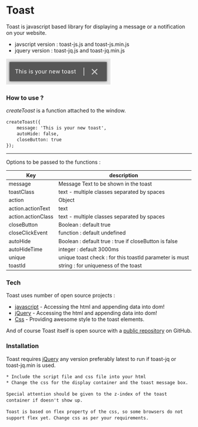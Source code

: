 # Toast

Toast is javascript based library for displaying a message or a notification on your website.
* javscript version : toast-js.js and toast-js.min.js
* jquery version : toast-jq.js and toast-jq.min.js

![Toast](https://github.com/AmanAgarwal041/Toast/blob/master/toast.png)

### How to use ?

*createToast* is a function attached to the window.
```
createToast({ 
    message: 'This is your new toast', 
    autoHide: false, 
    closeButton: true 
});
```
---
Options to be passed to the functions :

| Key 								| description 																						|
| ------------------	| -------------------------------------------------------	|
| message 						|	Message Text to be shown in the toast 									|
| toastClass 					| text - multiple classes separated by spaces 						|
| action 							| Object 																									|
| action.actionText 	| text | html 																						|
| action.actionClass 	| text - multiple classes separated by spaces							|
| closeButton 				| Boolean : default true 																	|
| closeClickEvent 		| function : default undefined 														|
| autoHide 						| Boolean : default true : true if closeButton is false 	|
| autoHideTime 				| integer : default 3000ms 																|
| unique 							| unique toast check : for this toastId parameter is must |
| toastId 						| string : for uniqueness of the toast 										|

### Tech

Toast uses number of open source projects :

* [javascript](https://developer.mozilla.org/en-US/docs/Learn/Getting_started_with_the_web/JavaScript_basics) - Accessing the html and appending data into dom!
* [jQuery](https://jquery.com/) - Accessing the html and appending data into dom!
* [Css](https://developer.mozilla.org/en-US/docs/Web/CSS) - Providing awesome style to the toast elements.

And of course Toast itself is open source with a [public repository](https://github.com/AmanAgarwal041/Toast/) on GitHub.

### Installation

Toast requires [jQuery](https://jquery.com/) any version preferably latest to run if toast-jq or toast-jq.min is used.

```
* Include the script file and css file into your html
* Change the css for the display container and the toast message box.
```
`Special attention should be given to the z-index of the toast container if doesn't show up.`

`Toast is based on flex property of the css, so some browsers do not support flex yet. Change css as per your requirements.`


